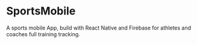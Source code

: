 # SportsMobile
A sports mobile App, build with React Native and Firebase for athletes and coaches full training tracking.
